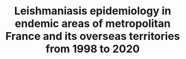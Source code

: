 ---
title: "Leishmaniasis epidemiology in endemic areas of metropolitan France and its overseas territories from 1998 to 2020"
authors: "Pasquier G"
journal: "PLoS Negl Trop Dis"
year: 2022
volume: 138
doi: 10.1371/journal.pntd.0010745
pmid: 
---